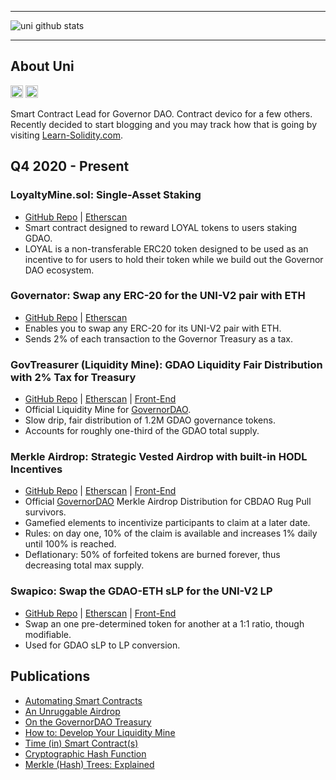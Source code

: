 ____
![uni github stats](https://github-readme-stats.vercel.app/api?username=cryptounico&hide=["issues"]&show_icons=true)
____

## About Uni
[<img height="20px" src="https://cdn.svgporn.com/logos/twitter.svg">](https://twitter.com/CryptoUnico)
[<img height="20px" src="https://telegram.org/img/t_logo.svg">](https://t.me/crypto_unico)<br>

Smart Contract Lead for Governor DAO. Contract devico for a few others. Recently decided to start blogging and you may track how that is going by visiting [Learn-Solidity.com](Learn-Solidity.com).

## Q4 2020 - Present

### LoyaltyMine.sol: Single-Asset Staking 
- [GitHub Repo](https://github.com/CryptoUnico/LoyaltyMine) | [Etherscan](https://etherscan.io/address/0xda58927f4065f1d02a6ea850c2aac49d7362a643#code)
- Smart contract designed to reward LOYAL tokens to users staking GDAO.
- LOYAL is a non-transferable ERC20 token designed to be used as an incentive to for users to hold their token while we build out the Governor DAO ecosystem.

### Governator: Swap any ERC-20 for the UNI-V2 pair with ETH
- [GitHub Repo](https://github.com/CryptoUnico/Governator) | [Etherscan](https://etherscan.io/address/0x09e16ad071f4f80c02856275116cc772ba74b62c)
- Enables you to swap any ERC-20 for its UNI-V2 pair with ETH.
- Sends 2% of each transaction to the Governor Treasury as a tax.

### GovTreasurer (Liquidity Mine): GDAO Liquidity Fair Distribution with 2% Tax for Treasury
- [GitHub Repo](https://github.com/CryptoUnico/govtreasurer) | [Etherscan](http://etherscan.io/address/0x4DaC3e07316D2A31baABb252D89663deE8F76f09#code) | [Front-End](https://mine.GovernorDAO.org)
- Official Liquidity Mine for [GovernorDAO](https://GovernorDAO.org).
- Slow drip, fair distribution of 1.2M GDAO governance tokens.
- Accounts for roughly one-third of the GDAO total supply.

### Merkle Airdrop: Strategic Vested Airdrop with built-in HODL Incentives
- [GitHub Repo](https://github.com/CryptoUnico/merkle-distributor) | [Etherscan](https://etherscan.io/address/0x7ea0f8bb2f01c197985c285e193dd5b8a69836c0#code) | [Front-End](https://airdrop.GovernorDAO.org)
- Official [GovernorDAO](https://twitter.com/Governor_DAO) Merkle Airdrop Distribution for CBDAO Rug Pull survivors.
- Gamefied elements to incentivize participants to claim at a later date.
- Rules: on day one, 10% of the claim is available and increases 1% daily until 100% is reached.
- Deflationary: 50% of forfeited tokens are burned forever, thus decreasing total max supply.

### Swapico: Swap the GDAO-ETH sLP for the UNI-V2 LP
- [GitHub Repo](https://github.com/CryptoUnico/Swapico) | [Etherscan](https://etherscan.io/address/0xcc23ef76b46ed576caa5a1481f4400d2543f8006#code) | [Front-End](https://swap.governordao.org)
- Swap an one pre-determined token for another at a 1:1 ratio, though modifiable.
- Used for GDAO sLP to LP conversion.

## Publications
- [Automating Smart Contracts](https://soliditywiz.medium.com/smart-contract-automation-ca109805b23a)
- [An Unruggable Airdrop](https://soliditywiz.medium.com/an-unruggable-airdrop-63c2ee9f242d)
- [On the GovernorDAO Treasury](https://soliditywiz.medium.com/on-the-governor-dao-treasury-fund-13d3525d5682) 
- [How to: Develop Your Liquidity Mine](https://soliditywiz.medium.com/how-to-develop-your-liquidity-mine-9d47656fe678)
- [Time (in) Smart Contract(s)](https://soliditywiz.medium.com/time-in-smart-contract-s-eec4a2fd108e)
- [Cryptographic Hash Function](https://soliditywiz.medium.com/cryptographic-hash-function-beaa2408260)
- [Merkle (Hash) Trees: Explained](https://soliditywiz.medium.com/merkle-hash-trees-explained-ea384f2af7e8)
